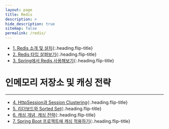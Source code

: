 ```yaml
---
layout: page
title: Redis
description: >
hide_description: true
sitemap: false
permalink: /redis/ 
---
```


* [1. Redis 소개 및 설치]{:.heading.flip-title}
* [2. Redis 타입 살펴보기]{:.heading.flip-title}
* [3. Spring에서 Redis 사용해보기]{:.heading.flip-title}

# 인메모리 저장소 및 캐싱 전략
---
* [4. HttpSession과 Session Clustering]{:.heading.flip-title}
* [5. 리더보드와 Sorted Set]{:.heading.flip-title}
* [6. 캐싱 개념, 캐싱 전략]{:.heading.flip-title}
* [7. Spring Boot 프로젝트에 캐싱 적용하기]{:.heading.flip-title}

[1. Redis 소개 및 설치]: 1.md
[2. Redis 타입 살펴보기]: 2.md
[3. Spring에서 Redis 사용해보기]: 3.md
[4. HttpSession과 Session Clustering]: 4.md
[5. 리더보드와 Sorted Set]: 5.md
[6. 캐싱 개념, 캐싱 전략]: 6.md
[7. Spring Boot 프로젝트에 캐싱 적용하기]: 7.md